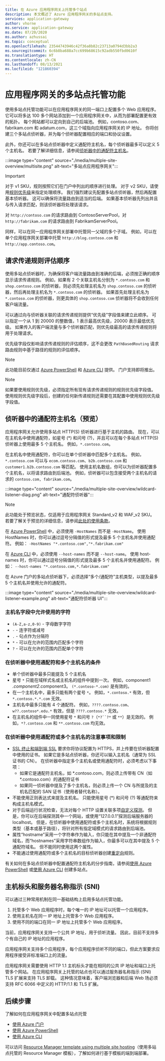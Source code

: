 ```yaml
---
title: 在 Azure 应用程序网关上托管多个站点
description: 本文概述了 Azure 应用程序网关的多站点支持。
services: application-gateway
author: vhorne
ms.service: application-gateway
ms.date: 07/20/2020
ms.author: azhussai
ms.topic: conceptual
ms.openlocfilehash: 23544743946c42f36a8b82c23713a0794d3bb2a3
ms.sourcegitcommit: 6c6b8ba688a7cc699b68615c92adb550fbd0610f
ms.translationtype: HT
ms.contentlocale: zh-CN
ms.lasthandoff: 08/13/2021
ms.locfileid: "121860394"
---
```

# <a name="application-gateway-multiple-site-hosting"></a>应用程序网关的多站点托管功能

使用多站点托管功能可以在应用程序网关的同一端口上配置多个 Web 应用程序。 它可以将多达 100 多个网站添加到一个应用程序网关中，从而为部署配置更有效的拓扑。 每个网站都可以定向到自己的后端池。 例如，contoso.com、fabrikam.com 和 adatum.com，这三个域指向应用程序网关的 IP 地址。 你将创建三个多站点侦听器，并为每个侦听器配置相应的端口和协议设置。 

此外，你还可以在多站点侦听器中定义通配符主机名，每个侦听器最多可以定义 5 个主机名。 若要了解详细信息，请参阅[侦听器中的通配符主机名](#wildcard-host-names-in-listener-preview)。

:::image type="content" source="./media/multiple-site-overview/multisite.png" alt-text="多站点应用程序网关":::

> [!IMPORTANT]
> 对于 v1 SKU，规则按照它们在门户中列出的顺序进行处理。 对于 v2 SKU，请使用[规则优先级](#request-routing-rules-evaluation-order)来指定处理顺序。 我们强烈建议先配置多站点侦听器，然后再配置基本侦听器。  这可以确保将流量路由到适当的后端。 如果基本侦听器先列出并且与传入请求匹配，则该侦听器将处理该请求。

对 `http://contoso.com` 的请求路由到 ContosoServerPool，对 `http://fabrikam.com` 的请求路由到 FabrikamServerPool。

同样，可以在同一应用程序网关部署中托管同一父域的多个子域。 例如，可以在单个应用程序网关部署中托管 `http://blog.contoso.com` 和 `http://app.contoso.com`。

## <a name="request-routing-rules-evaluation-order"></a>请求传递规则评估顺序

使用多站点侦听器时，为确保将客户端流量路由到准确的后端，必须按正确的顺序显示请求传递规则。
例如，如果有 2 个关联主机名分别为 `*.contoso.com` 和 `shop.contoso.com` 的侦听器，则必须先处理主机名为 `shop.contoso.com` 的侦听器，然后再处理主机名为 `*.contoso.com` 的侦听器。 如果首先处理主机名为 `*.contoso.com` 的侦听器，则更具体的 `shop.contoso.com` 侦听器将不会收到任何客户端流量。

可以通过向与侦听器关联的请求传递规则提供“优先级”字段值来建立此顺序。 可以指定一个从 1 到 20000 的整数值，1 表示最高优先级，20000 表示最低优先级。 如果传入的客户端流量与多个侦听器匹配，则优先级最高的请求传递规则将用于处理请求。

优先级字段仅影响请求传递规则的评估顺序，这不会更改 `PathBasedRouting` 请求路由规则中基于路径的规则的评估顺序。

>[!NOTE]
>此功能目前仅通过 [Azure PowerShell](tutorial-multiple-sites-powershell.md#add-priority-to-routing-rules) 和 [Azure CLI](tutorial-multiple-sites-cli.md#add-priority-to-routing-rules) 提供。 门户支持即将推出。

>[!NOTE]
>如果要使用规则优先级，必须指定所有现有请求传递规则的规则优先级字段值。 使用规则优先级字段后，创建的任何新传递规则还需要在其配置中使用规则优先级字段值。

## <a name="wildcard-host-names-in-listener-preview"></a>侦听器中的通配符主机名（预览）

应用程序网关允许使用多站点 HTTP(S) 侦听器进行基于主机的路由。 现在，可以在主机名中使用通配符，如星号 (*) 和问号 (?)，并且可以在每个多站点 HTTP(S) 侦听器上使用最多 5 个主机名。 例如，`*.contoso.com`。

在主机名中使用通配符，你可以在单个侦听器中匹配多个主机名。 例如，`*.contoso.com` 可以与 `ecom.contoso.com`、`b2b.contoso.com` 和 `customer1.b2b.contoso.com` 等匹配。 使用主机名数组，你可以为侦听器配置多个主机名，以将请求路由到后端池。 例如，侦听器可以包含接受两个主机名的请求的 `contoso.com, fabrikam.com`。

:::image type="content" source="./media/multiple-site-overview/wildcard-listener-diag.png" alt-text="通配符侦听器":::

>[!NOTE]
> 此功能处于预览状态，仅适用于应用程序网关 Standard_v2 和 WAF_v2 SKU。 若要了解关于预览的详细信息，请参阅[此处的使用条款](https://azure.microsoft.com/support/legal/preview-supplemental-terms/)。

在 [Azure PowerShell](tutorial-multiple-sites-powershell.md) 中，必须使用 `-HostNames` 而不是 `-HostName`。 使用 HostNames 时，你可以通过逗号分隔值的形式提及最多 5 个主机名并使用通配符。 例如： `-HostNames "*.contoso.com","*.fabrikam.com"`

在 [Azure CLI](tutorial-multiple-sites-cli.md) 中，必须使用 `--host-names` 而不是 `--host-name`。 使用 host-names 时，你可以通过逗号分隔值的形式提及最多 5 个主机名并使用通配符。 例如： `--host-names "*.contoso.com,*.fabrikam.com"`

在 Azure 门户的多站点侦听器下，必须选择“多个/通配符”主机类型，以提及最多 5 个主机名并使用允许的通配符。

:::image type="content" source="./media/multiple-site-overview/wildcard-listener-example.png" alt-text="通配符侦听器 UI":::

### <a name="allowed-characters-in-the-host-names-field"></a>主机名字段中允许使用的字符

* `(A-Z,a-z,0-9)` - 字母数字字符
* `-` - 连字符或减号
* `.` - 句点作为分隔符
* `*` - 可以在允许的范围内匹配多个字符
* `?` - 可以在允许的范围内匹配单个字符

### <a name="conditions-for-using-wildcard-characters-and-multiple-host-names-in-a-listener"></a>在侦听器中使用通配符和多个主机名的条件

* 单个侦听器中最多只能提及 5 个主机名
* 星号 `*` 只能在域样式名或主机名的组件中提到一次。 例如，component1 *.component2*.component3。 `(*.contoso-*.com)` 是有效的。
* 在一个主机名中，最多只能有两个星号 `*`。 例如，`*.contoso.*` 有效，但 `*.contoso.*.*.com` 无效。
* 主机名中最多只能有 4 个通配符。 例如，`????.contoso.com`、`w??.contoso*.edu.*` 有效，但是 `????.contoso.*` 无效。
* 在主机名的组件中一同使用星号 `*` 和问号 `?`（`*?``?*` 或 `**`）是无效的。 例如，`*?.contoso.com` 和 `**.contoso.com` 均无效。

### <a name="considerations-and-limitations-of-using-wildcard-or-multiple-host-names-in-a-listener"></a>在侦听器中使用通配符或多个主机名的注意事项和限制

* [SSL 终止和端到端 SSL](ssl-overview.md) 要求你将协议配置为 HTTPS，并上传要在侦听器配置中使用的证书。 如果它是多站点侦听器，你还可以输入主机名（通常为 SSL 证书的 CN）。 在侦听器中指定多个主机名或使用通配符时，必须考虑以下事项：
    * 如果它是通配符主机名，如 *.contoso.com，则必须上传带有 CN（如 *.contoso.com）的通配符证书
    * 如果同一侦听器中提及了多个主机名，则必须上传一个 CN 与所提及的主机名匹配的 SAN 证书（使用者替代名称）。
* 不能使用正则表达式来提及主机名。 只能使用星号 (*) 和问号 (?) 等通配符来构成主机名模式。
* 对于后端运行状况检查，无法对每个 HTTP 设置关联多项[自定义探测](application-gateway-probe-overview.md)。 但是，你可以在后端探测其中一个网站，或使用“127.0.0.1”探测后端服务器的 localhost。 但是，在侦听器中使用通配符或多个主机名时，系统将根据规则类型（基本或基于路径），将针对所有指定域模式的请求路由到后端池。
* 属性“hostname”采用一个字符串作为输入，你只能在其中提及一个非通配符域名，而“hostnames”采用字符串数组作为输入，你最多可以在其中提及 5 个通配符域名。 但不能同时使用这两个属性。
* 不能通过使用通配符或多个主机名的目标侦听器创建[重定向](redirect-overview.md)规则。

有关如何在多站点侦听器中配置通配符主机名的分步指南，请参阅[使用 Azure PowerShell](tutorial-multiple-sites-powershell.md) 或[使用 Azure CLI](tutorial-multiple-sites-cli.md) 创建多站点。



## <a name="host-headers-and-server-name-indication-sni"></a>主机标头和服务器名称指示 (SNI)

可以通过三种常用机制在同一基础结构上启用多站点托管功能。

1. 托管多个 Web 应用程序时，每个唯一的 IP 地址可以托管一个应用程序。
2. 使用主机名在同一 IP 地址上托管多个 Web 应用程序。
3. 使用不同的端口在同一 IP 地址上托管多个 Web 应用程序。

当前，应用程序网关支持一个公共 IP 地址，用于侦听流量。 因此，目前不支持多个有自己的 IP 地址的应用程序。

应用程序网关支持多个应用程序，每个应用程序侦听不同的端口，但此方案要求应用程序接受非标准端口上的流量。

应用程序网关需要使用 HTTP 1.1 主机标头才能在相同的公共 IP 地址和端口上托管多个网站。 在应用程序网关上托管的站点也可以通过服务器名称指示 (SNI) TLS 扩展来支持 TLS 卸载。 这种情况意味着，客户端浏览器和后端 Web 场必须支持 RFC 6066 中定义的 HTTP/1.1 和 TLS 扩展。

## <a name="next-steps"></a>后续步骤

了解如何在应用程序网关中配置多站点托管
* [使用 Azure 门户](create-multiple-sites-portal.md)
* [使用 Azure PowerShell](tutorial-multiple-sites-powershell.md)
* [使用 Azure CLI](tutorial-multiple-sites-cli.md)

可以访问 [Resource Manager template using multiple site hosting](https://github.com/Azure/azure-quickstart-templates/tree/master/quickstarts/microsoft.network/application-gateway-multihosting)（使用多站点托管的 Resource Manager 模板），了解如何进行基于模板的端到端部署。
